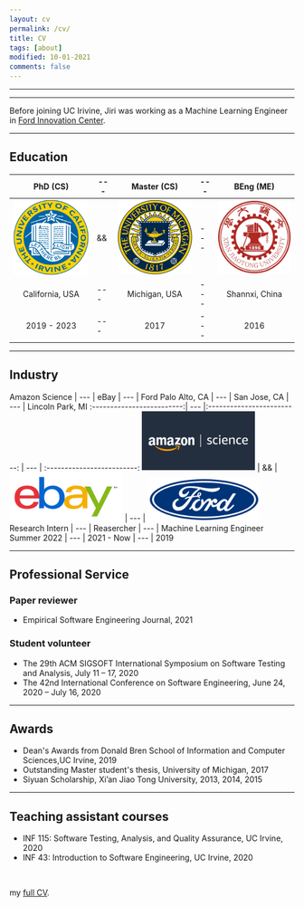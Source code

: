 ```yaml
---
layout: cv
permalink: /cv/
title: CV
tags: [about]
modified: 10-01-2021
comments: false
---
```

________
_______

Before joining UC Irivine, Jiri was working as a Machine Learning Engineer in <a href="https://corporate.ford.com/careers/silicon-valley.html" target="_blank">Ford Innovation Center</a>.

_______

## Education


PhD (CS)                   | --- |        Master (CS)         | --- |         BEng (ME)
:-------------------------:| --- |:-------------------------: | --- | :-------------------------:
<img src=./images/uci_logo.png width="200"> | && |   <img src=./images/um.png width="200"> | --- |  <img src=./images/Xian_Jiaotong_University.png width="200">
California, USA            | --- |        Michigan, USA       | --- |        Shannxi, China
2019 - 2023                | --- |        2017                | --- |        2016


_______
## Industry


Amazon Science             | --- |        eBay                | --- |         Ford
Palo Alto, CA              | --- |        San Jose, CA        | --- |        Lincoln Park, MI
:-------------------------:| --- |:-------------------------: | --- | :-------------------------:
<img src=./images/amazon.png width="200"> | && |   <img src=./images/EBay_logo.png width="200"> | --- |  <img src=./images/ford-logo.png width="200">
Research Intern            | --- |        Reasercher          | --- |       Machine Learning Engineer
Summer 2022                | --- |        2021 - Now          | --- |        2019


_______

## Professional Service

### Paper reviewer
- Empirical Software Engineering Journal, 2021

### Student volunteer
- The 29th ACM SIGSOFT International Symposium on Software Testing and Analysis, July 11 – 17, 2020
- The 42nd International Conference on Software Engineering, June 24, 2020 – July 16, 2020

_______

## Awards

- Dean's Awards from Donald Bren School of Information and Computer Sciences,UC Irvine,  2019
- Outstanding Master student's thesis, University of Michigan, 2017
- Siyuan Scholarship, Xi’an Jiao Tong University, 2013, 2014, 2015

_______

## Teaching assistant courses

- INF 115: Software Testing, Analysis, and Quality Assurance, UC Irvine, 2020
- INF 43:  Introduction to Software Engineering, UC Irvine, 2020

<br />

my <a href="https://github.com/Jirigesi/Jirigesi.github.io/blob/master/CV.pdf">full CV</a>.

<br />
